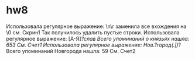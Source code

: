 # hw8

Использовала регулярное выражение: \n\r заменила все вхождения на \0 
см. Скрин1
Так получилось удалить пустые строки.
Использовала регулярное выражение: [А-Я]*?слав 
Всего упоминаний о князьях нашла: 653
См. Счет1
Использовала регулярное выражение: Нов.?город(.|)*? Всего упоминаний Новгорода нашла: 59
См. Счет2
